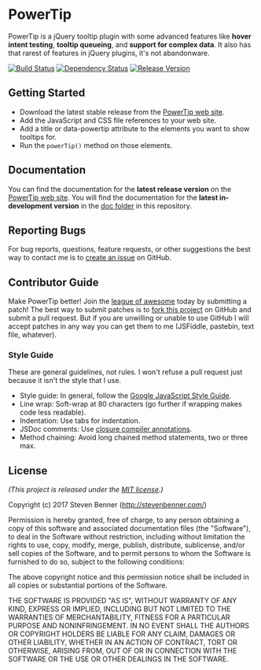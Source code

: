 # PowerTip

PowerTip is a jQuery tooltip plugin with some advanced features like **hover intent testing**, **tooltip queueing**, and **support for complex data**. It also has that rarest of features in jQuery plugins, it's not abandonware.

[![Build Status](https://travis-ci.org/stevenbenner/jquery-powertip.svg?branch=master)](https://travis-ci.org/stevenbenner/jquery-powertip)
[![Dependency Status](https://gemnasium.com/stevenbenner/jquery-powertip.svg)](https://gemnasium.com/stevenbenner/jquery-powertip)
[![Release Version](https://img.shields.io/github/release/stevenbenner/jquery-powertip.svg)][projectpage]

## Getting Started

* Download the latest stable release from the [PowerTip web site][projectpage].
* Add the JavaScript and CSS file references to your web site.
* Add a title or data-powertip attribute to the elements you want to show tooltips for.
* Run the `powerTip()` method on those elements.

## Documentation

You can find the documentation for the **latest release version** on the [PowerTip web site][projectpage]. You will find the documentation for the **latest in-development version** in the [doc folder][docs] in this repository.

[projectpage]: https://stevenbenner.github.io/jquery-powertip/
[docs]: https://github.com/stevenbenner/jquery-powertip/tree/master/doc

## Reporting Bugs

For bug reports, questions, feature requests, or other suggestions the best way to contact me is to [create an issue][newissue] on GitHub.

[newissue]: https://github.com/stevenbenner/jquery-powertip/issues/new

## Contributor Guide

Make PowerTip better! Join the [league of awesome][contributors] today by submitting a patch! The best way to submit patches is to [fork this project][fork] on GitHub and submit a pull request. But if you are unwilling or unable to use GitHub I will accept patches in any way you can get them to me (JSFiddle, pastebin, text file, whatever).

[contributors]: https://github.com/stevenbenner/jquery-powertip/graphs/contributors
[fork]: https://github.com/stevenbenner/jquery-powertip/fork

### Style Guide

These are general guidelines, not rules. I won't refuse a pull request just because it isn't the style that I use.

* Style guide: In general, follow the [Google JavaScript Style Guide][styleguide].
* Line wrap: Soft-wrap at 80 characters (go further if wrapping makes code less readable).
* Indentation: Use tabs for indentation.
* JSDoc comments: Use [closure compiler annotations][jsdoc].
* Method chaining: Avoid long chained method statements, two or three max.

[styleguide]: https://google-styleguide.googlecode.com/svn/trunk/javascriptguide.xml
[jsdoc]: https://developers.google.com/closure/compiler/docs/js-for-compiler

## License

*(This project is released under the [MIT license](https://raw.github.com/stevenbenner/jquery-powertip/master/LICENSE.txt).)*

Copyright (c) 2017 Steven Benner (http://stevenbenner.com/)

Permission is hereby granted, free of charge, to any person obtaining a copy of this software and associated documentation files (the "Software"), to deal in the Software without restriction, including without limitation the rights to use, copy, modify, merge, publish, distribute, sublicense, and/or sell copies of the Software, and to permit persons to whom the Software is furnished to do so, subject to the following conditions:

The above copyright notice and this permission notice shall be included in all copies or substantial portions of the Software.

THE SOFTWARE IS PROVIDED "AS IS", WITHOUT WARRANTY OF ANY KIND, EXPRESS OR IMPLIED, INCLUDING BUT NOT LIMITED TO THE WARRANTIES OF MERCHANTABILITY, FITNESS FOR A PARTICULAR PURPOSE AND NONINFRINGEMENT. IN NO EVENT SHALL THE AUTHORS OR COPYRIGHT HOLDERS BE LIABLE FOR ANY CLAIM, DAMAGES OR OTHER LIABILITY, WHETHER IN AN ACTION OF CONTRACT, TORT OR OTHERWISE, ARISING FROM, OUT OF OR IN CONNECTION WITH THE SOFTWARE OR THE USE OR OTHER DEALINGS IN THE SOFTWARE.
